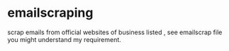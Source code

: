 # emailscraping
scrap emails from official websites of business listed ,
see emailscrap file you might understand my requirement.
